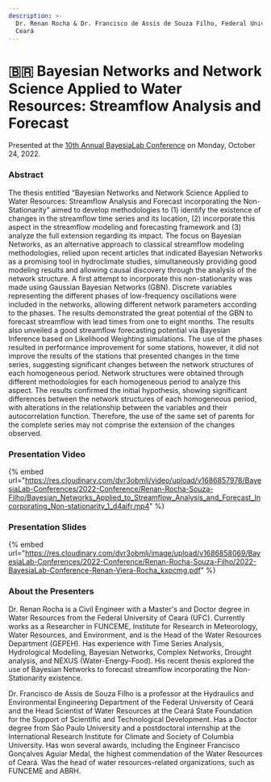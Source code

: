 ```yaml
---
description: >-
  Dr. Renan Rocha & Dr. Francisco de Assis de Souza Filho, Federal University of
  Ceará
---
```


# 🇧🇷 Bayesian Networks and Network Science Applied to Water Resources: Streamflow Analysis and Forecast

Presented at the [10th Annual BayesiaLab Conference](./) on Monday, October 24, 2022.

### Abstract&#x20;

The thesis entitled “Bayesian Networks and Network Science Applied to Water Resources: Streamflow Analysis and Forecast incorporating the Non-Stationarity” aimed to develop methodologies to (1) identify the existence of changes in the streamflow time series and its location, (2) incorporate this aspect in the streamflow modeling and forecasting framework and (3) analyze the full extension regarding its impact. The focus on Bayesian Networks, as an alternative approach to classical streamflow modeling methodologies, relied upon recent articles that indicated Bayesian Networks as a promising tool in hydroclimate studies, simultaneously providing good modeling results and allowing causal discovery through the analysis of the network structure. A first attempt to incorporate this non-stationarity was made using Gaussian Bayesian Networks (GBN). Discrete variables representing the different phases of low-frequency oscillations were included in the networks, allowing different network parameters according to the phases. The results demonstrated the great potential of the GBN to forecast streamflow with lead times from one to eight months. The results also unveiled a good streamflow forecasting potential via Bayesian Inference based on Likelihood Weighting simulations. The use of the phases resulted in performance improvement for some stations, however, it did not improve the results of the stations that presented changes in the time series, suggesting significant changes between the network structures of each homogeneous period. Network structures were obtained through different methodologies for each homogeneous period to analyze this aspect. The results confirmed the initial hypothesis, showing significant differences between the network structures of each homogeneous period, with alterations in the relationship between the variables and their autocorrelation function. Therefore, the use of the same set of parents for the complete series may not comprise the extension of the changes observed.

### Presentation Video

{% embed url="https://res.cloudinary.com/dvr3obmlj/video/upload/v1686857978/BayesiaLab-Conferences/2022-Conference/Renan-Rocha-Souza-Filho/Bayesian_Networks_Applied_to_Streamflow_Analysis_and_Forecast_Incorporating_Non-stationarity_1_d4aifr.mp4" %}

### Presentation Slides

{% embed url="https://res.cloudinary.com/dvr3obmlj/image/upload/v1686858069/BayesiaLab-Conferences/2022-Conference/Renan-Rocha-Souza-Filho/2022-BayesiaLab-Conference-Renan-Viera-Rocha_kxpcmg.pdf" %}

### About the Presenters&#x20;

Dr. Renan Rocha is a Civil Engineer with a Master's and Doctor degree in Water Resources from the Federal University of Ceará (UFC). Currently works as a Researcher in FUNCEME, Institute for Research in Meteorology, Water Resources, and Environment, and is the Head of the Water Resources Department (GEPEH). Has experience with Time Series Analysis, Hydrological Modelling, Bayesian Networks, Complex Networks, Drought analysis, and NEXUS (Water-Energy-Food). His recent thesis explored the use of Bayesian Networks to forecast streamflow incorporating the Non-Stationarity existence.

Dr. Francisco de Assis de Souza Filho is a professor at the Hydraulics and Environmental Engineering Department of the Federal University of Ceará and the Head Scientist of Water Resources at the Ceará State Foundation for the Support of Scientific and Technological Development. Has a Doctor degree from São Paulo University and a postdoctoral internship at the International Research Institute for Climate and Society of Columbia University. Has won several awards, including the Engineer Francisco Gonçalves Aguiar Medal, the highest commendation of the Water Resources of Ceará. Was the head of water resources-related organizations, such as FUNCEME and ABRH.
